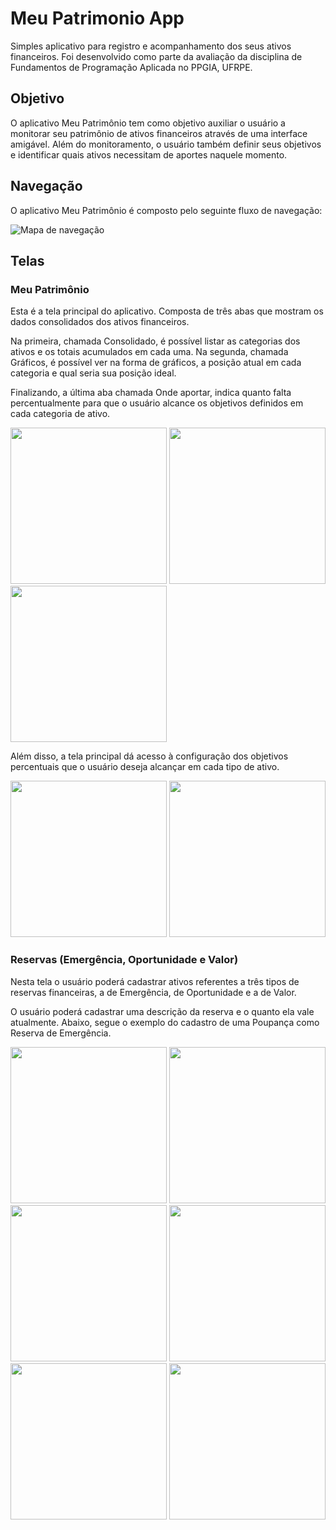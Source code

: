 # Meu Patrimonio App

Simples aplicativo para registro e acompanhamento dos seus ativos financeiros. Foi desenvolvido como parte da avaliação da disciplina de Fundamentos de Programação Aplicada no PPGIA, UFRPE.

## Objetivo

O aplicativo Meu Patrimônio tem como objetivo auxiliar o usuário a monitorar seu patrimônio de ativos financeiros através de uma interface amigável. Além do monitoramento, o usuário também definir seus objetivos e identificar quais ativos necessitam de aportes naquele momento.

## Navegação

O aplicativo Meu Patrimônio é composto pelo seguinte fluxo de navegação:

![Mapa de navegação](./docs/images/mapa.png)

## Telas

### Meu Patrimônio

Esta é a tela principal do aplicativo. Composta de três abas que mostram os dados consolidados dos ativos financeiros.

Na primeira, chamada Consolidado, é possível listar as categorias dos ativos e os totais acumulados em cada uma. Na segunda, chamada Gráficos, é possível ver na forma de gráficos, a posição atual em cada categoria e qual seria sua posição ideal.

Finalizando, a última aba chamada Onde aportar, indica quanto falta percentualmente para que o usuário alcance os objetivos definidos em cada categoria de ativo.

<img src="./docs/images/meupatrimonio01.png" width="250">
<img src="./docs/images/meupatrimonio02.png" width="250">
<img src="./docs/images/meupatrimonio03.png" width="250">

Além disso, a tela principal dá acesso à configuração dos objetivos percentuais que o usuário deseja alcançar em cada tipo de ativo.

<img src="./docs/images/objetivos01.png" width="250">
<img src="./docs/images/objetivos02.png" width="250">

### Reservas (Emergência, Oportunidade e Valor)

Nesta tela o usuário poderá cadastrar ativos referentes a três tipos de reservas financeiras, a de Emergência, de Oportunidade e a de Valor.

O usuário poderá cadastrar uma descrição da reserva e o quanto ela vale atualmente. Abaixo, segue o exemplo do cadastro de uma Poupança como Reserva de Emergência.

<img src="./docs/images/reserva01.jpg" width="250">
<img src="./docs/images/reserva02.jpg" width="250">
<img src="./docs/images/reserva03.jpg" width="250">
<img src="./docs/images/reserva04.jpg" width="250">
<img src="./docs/images/reserva05.jpg" width="250">
<img src="./docs/images/reserva06.jpg" width="250">